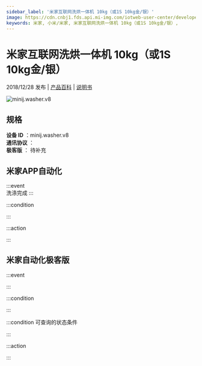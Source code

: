 ```yaml
---
sidebar_label: '米家互联网洗烘一体机 10kg（或1S 10kg金/银）'
image: https://cdn.cnbj1.fds.api.mi-img.com/iotweb-user-center/developer_16790701039753chAbFny.png?GalaxyAccessKeyId=AKVGLQWBOVIRQ3XLEW&Expires=9223372036854775807&Signature=ad/ofaoowNM/0WFB4LGRLN9KiHg=
keywords: 米家, 小米/米家, 米家互联网洗烘一体机 10kg（或1S 10kg金/银）, 
---
```

# 米家互联网洗烘一体机 10kg（或1S 10kg金/银）

2018/12/28 发布 | [产品百科](https://home.mi.com/webapp/content/baike/product/index.html?model=minij.washer.v8/) | [说明书](https://home.mi.com/views/introduction.html?model=minij.washer.v8&region=cn)

![minij.washer.v8](https://cdn.cnbj1.fds.api.mi-img.com/iotweb-user-center/developer_16790701039753chAbFny.png?GalaxyAccessKeyId=AKVGLQWBOVIRQ3XLEW&Expires=9223372036854775807&Signature=ad/ofaoowNM/0WFB4LGRLN9KiHg=)

## 规格  
> 
**设备 ID** ：minij.washer.v8  
**通讯协议** ：  
**极客版**  ： 待补充 


## 米家APP自动化  

:::event  
洗涤完成
:::

:::condition  

:::

:::action   

:::

## 米家自动化极客版  

:::event  

:::

:::condition  

:::

:::condition 可查询的状态条件  

:::

:::action  

:::

        
